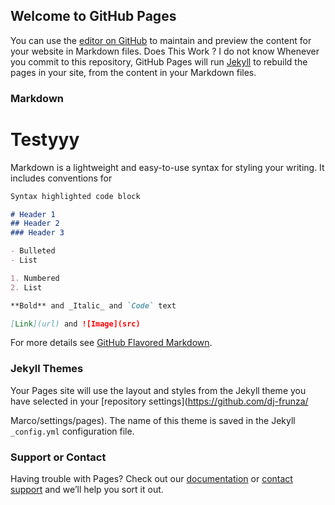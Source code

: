## Welcome to GitHub Pages

You can use the [editor on GitHub](https://github.com/dj-frunza/LuisaMarco/edit/gh-pages/index.md) to maintain and preview the content for your website in Markdown files.
Does This Work ? I do not know
Whenever you commit to this repository, GitHub Pages will run [Jekyll](https://jekyllrb.com/) to rebuild the pages in your site, from the content in your Markdown files.

### Markdown
<h1>Testyyy</h1>

Markdown is a lightweight and easy-to-use syntax for styling your writing. It includes conventions for

```markdown
Syntax highlighted code block

# Header 1
## Header 2
### Header 3

- Bulleted
- List

1. Numbered
2. List

**Bold** and _Italic_ and `Code` text

[Link](url) and ![Image](src)
```

For more details see [GitHub Flavored Markdown](https://guides.github.com/features/mastering-markdown/).

### Jekyll Themes

Your Pages site will use the layout and styles from the Jekyll theme you have selected in your [repository settings](https://github.com/dj-frunza/




Marco/settings/pages). The name of this theme is saved in the Jekyll `_config.yml` configuration file.

### Support or Contact

Having trouble with Pages? Check out our [documentation](https://docs.github.com/categories/github-pages-basics/) or [contact support](https://support.github.com/contact) and we’ll help you sort it out.
